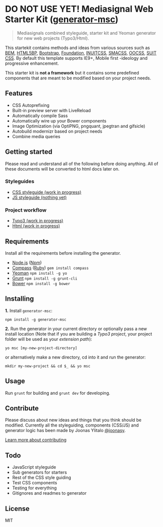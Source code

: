 # DO NOT USE YET! Mediasignal Web Starter Kit ([generator-msc](https://bitbucket.org/mediasignal/generator-msc.git))

> Mediasignals combined styleguide, starter kit and Yeoman generator for new web projects (Typo3/Html).

This startekit contains methods and ideas from various sources such as [BEM](https://bem.info/), [HTML5BP](http://html5boilerplate.com/), [Bootstrap](http://getbootstrap.com), [Foundation](http://foundation.zurb.com/), [INUITCSS](https://github.com/inuitcss), [SMACSS](https://smacss.com/), [OOCSS](http://oocss.org/), [SUIT CSS](https://github.com/suitcss/suit). By default this template supports IE9+, Mobile first -ideology and progressive enhancement.

This starter kit is **not a framework** but it contains some predefined components that are meant to be modified based on your project needs.

## Features

* CSS Autoprefixing
* Built-in preview server with LiveReload
* Automatically compile Sass
* Automatically wire up your Bower components
* Image Optimization (via OptiPNG, pngquant, jpegtran and gifsicle)
* Autobuild modernizr based on project needs
* Combine media queries

## Getting started

Please read and understand all of the following before doing anything. All of these documents will be converted to html docs later on.

### Styleguides

* [CSS styleguide (work in progress)](https://bitbucket.org/mediasignal/mediasignal-web-starter-kit/src/ea971d0b8aa672395f18d95a2b102eaae9d90c3e/docs/css/)
* [JS styleguide (nothing yet)]()

### Project workflow

* [Typo3 (work in progress)](https://bitbucket.org/mediasignal/mediasignal-web-starter-kit/src/master/docs/project-types/typo3)
* [Html (work in progress)](docs/project-types/#html)

## Requirements

Install all the requirements before installing the generator.

* [Node.js](http://nodejs.org/) ([Npm](https://www.npmjs.org/))
* [Compass](http://compass-style.org/) ([Ruby](https://www.ruby-lang.org/en/)) ```gem install compass```
* [Yeoman](http://yeoman.io/) ```npm install -g yo```
* [Grunt](http://gruntjs.com/) ```npm install -g grunt-cli```
* [Bower](http://bower.io/) ```npm install -g bower```

## Installing

**1.** Install ```generator-msc```:

    npm install -g generator-msc

**2.** Run the generator in your current directory or optionally pass a new install location (Note that if you are building a *Typo3 project*, your project folder will be used as your *extension path*):

    yo msc [my-new-project-directory]

or alternatively make a new directory, cd into it and run the generator:

    mkdir my-new-project && cd $_ && yo msc

## Usage

Run ```grunt``` for building and ```grunt dev``` for developing.

## Contribute

Please discuss about new ideas and things that you think should be modified. Currently all the styleguiding, components (CSS/JS) and generator logic has been made by Joonas Ylitalo [@joonasy](https://twitter.com/joonasy).

[Learn more about contributing](https://bitbucket.org/mediasignal/generator-msc/src/90566b12eab4d8fdd9d79e781b4d388e4ccd9a5b/docs/contribute.md)

## Todo

* JavaScript styleguide
* Sub generators for starters
* Rest of the CSS style guiding
* Test CSS components
* Testing for everything
* Gitignores and readmes to generator


## License

MIT
